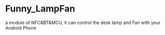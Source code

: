 Funny_LampFan
=============

 a module of NFC&amp;BT&amp;MCU, it can control the desk lamp and Fan with your Android Phone
